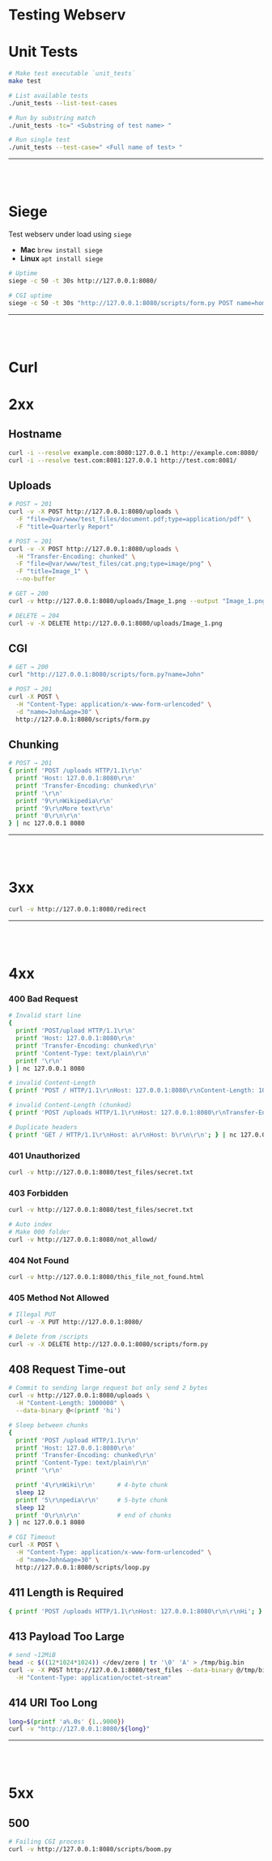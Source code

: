 # Testing Webserv


# Unit Tests

```bash
# Make test executable `unit_tests`
make test

# List available tests
./unit_tests --list-test-cases

# Run by substring match
./unit_tests -tc=" <Substring of test name> "

# Run single test
./unit_tests --test-case=" <Full name of test> "
```

---

<br/>
<br/>


# Siege

Test webserv under load using `siege`

- **Mac** `brew install siege`
- **Linux** `apt install siege`

```bash
# Uptime
siege -c 50 -t 30s http://127.0.0.1:8080/

# CGI uptime
siege -c 50 -t 30s "http://127.0.0.1:8080/scripts/form.py POST name=homer&msg=doh"
```

---

<br/>
<br/>


# Curl

# 2xx

## Hostname

```bash
curl -i --resolve example.com:8080:127.0.0.1 http://example.com:8080/
curl -i --resolve test.com:8081:127.0.0.1 http://test.com:8081/
```

## Uploads

```bash
# POST → 201
curl -v -X POST http://127.0.0.1:8080/uploads \
  -F "file=@var/www/test_files/document.pdf;type=application/pdf" \
  -F "title=Quarterly Report"
```

```bash
# POST → 201 
curl -v -X POST http://127.0.0.1:8080/uploads \
  -H "Transfer-Encoding: chunked" \
  -F "file=@var/www/test_files/cat.png;type=image/png" \
  -F "title=Image_1" \
  --no-buffer

# GET → 200
curl -v http://127.0.0.1:8080/uploads/Image_1.png --output "Image_1.png"

# DELETE → 204
curl -v -X DELETE http://127.0.0.1:8080/uploads/Image_1.png
```

## CGI

```bash
# GET → 200
curl "http://127.0.0.1:8080/scripts/form.py?name=John"

# POST → 201
curl -X POST \
  -H "Content-Type: application/x-www-form-urlencoded" \
  -d "name=John&age=30" \
  http://127.0.0.1:8080/scripts/form.py
```

## Chunking

```bash
# POST → 201
{ printf 'POST /uploads HTTP/1.1\r\n'
  printf 'Host: 127.0.0.1:8080\r\n'
  printf 'Transfer-Encoding: chunked\r\n'
  printf '\r\n'
  printf '9\r\nWikipedia\r\n'
  printf '9\r\nMore text\r\n'
  printf '0\r\n\r\n'
} | nc 127.0.0.1 8080

```

---

<br/>
<br/>


# 3xx

```bash
curl -v http://127.0.0.1:8080/redirect
```

---

<br/>
<br/>


# 4xx

### 400 Bad Request

```bash
# Invalid start line
{ 
  printf 'POST/upload HTTP/1.1\r\n'
  printf 'Host: 127.0.0.1:8080\r\n'
  printf 'Transfer-Encoding: chunked\r\n'
  printf 'Content-Type: text/plain\r\n'
  printf '\r\n'
} | nc 127.0.0.1 8080

# invalid Content-Length
{ printf 'POST / HTTP/1.1\r\nHost: 127.0.0.1:8080\r\nContent-Length: 10\r\n\r\nhi'; } | nc 127.0.0.1 8080

# invalid Content-Length (chunked)
{ printf 'POST /uploads HTTP/1.1\r\nHost: 127.0.0.1:8080\r\nTransfer-Encoding: chunked\r\n\r\n5\r\nABCD\r\n0\r\n\r\n'; } | nc 127.0.0.1 8080

# Duplicate headers
{ printf 'GET / HTTP/1.1\r\nHost: a\r\nHost: b\r\n\r\n'; } | nc 127.0.0.1 8080
```

### 401 Unauthorized

```bash
curl -v http://127.0.0.1:8080/test_files/secret.txt
```

### 403 Forbidden

```bash
curl -v http://127.0.0.1:8080/test_files/secret.txt

# Auto index
# Make 000 folder
curl -v http://127.0.0.1:8080/not_allowd/
```

### 404 Not Found

```bash
curl -v http://127.0.0.1:8080/this_file_not_found.html
```

### 405 Method Not Allowed

```bash
# Illegal PUT
curl -v -X PUT http://127.0.0.1:8080/

# Delete from /scripts
curl -v -X DELETE http://127.0.0.1:8080/scripts/form.py
```

## 408 Request Time-out

```bash
# Commit to sending large request but only send 2 bytes
curl -v http://127.0.0.1:8080/uploads \
  -H "Content-Length: 1000000" \
  --data-binary @<(printf 'hi')

# Sleep between chunks
{ 
  printf 'POST /upload HTTP/1.1\r\n'
  printf 'Host: 127.0.0.1:8080\r\n'
  printf 'Transfer-Encoding: chunked\r\n'
  printf 'Content-Type: text/plain\r\n'
  printf '\r\n'

  printf '4\r\nWiki\r\n'      # 4-byte chunk
  sleep 12
  printf '5\r\npedia\r\n'     # 5-byte chunk
  sleep 12
  printf '0\r\n\r\n'          # end of chunks
} | nc 127.0.0.1 8080

# CGI Timeout
curl -X POST \
  -H "Content-Type: application/x-www-form-urlencoded" \
  -d "name=John&age=30" \
  http://127.0.0.1:8080/scripts/loop.py
```

## 411 Length is Required

```bash
{ printf 'POST /uploads HTTP/1.1\r\nHost: 127.0.0.1:8080\r\n\r\nHi'; } | nc 127.0.0.1 8080
```

## 413 Payload Too Large

```bash
# send ~12MiB
head -c $((12*1024*1024)) </dev/zero | tr '\0' 'A' > /tmp/big.bin
curl -v -X POST http://127.0.0.1:8080/test_files --data-binary @/tmp/big.bin \
  -H "Content-Type: application/octet-stream"
```

## 414 URI Too Long

```bash
long=$(printf 'a%.0s' {1..9000})
curl -v "http://127.0.0.1:8080/${long}"
```

---

<br/>
<br/>



# 5xx

## 500

```bash
# Failing CGI process
curl -v http://127.0.0.1:8080/scripts/boom.py
```


<br/>
<br/>
